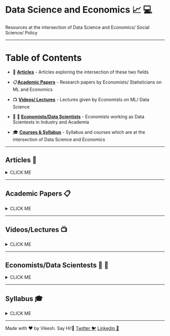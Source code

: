 
# Data Science and Economics :chart_with_upwards_trend: :computer:

Resources at the intersection of Data Science and  Economics/ Social Science/ Policy

***


# Table of Contents

* :page_facing_up: [**Articles**](#articles) - Articles exploring the intersection of these two fields

* :clipboard:[**Academic Papers**](#papers) - Research papers by Economists/ Statisticians on ML and Economics  

* :tv: [**Videos/ Lectures**](#videos) - Lectures given by Economists on ML/ Data Science

* :woman: :man: [**Economists/Data Scientists**](#people) - Economists working as Data Scientests in Industry and Academia

* :mortar_board: [**Courses & Syllabus**](#syllabus) - Syllabus and courses which are at the intersection of Data Science and Economics

*** 


## Articles <a name="articles"></a> :page_facing_up:

<details>
<summary>CLICK ME</summary>


##### Unfortunately many articles are behind paywall now, especially old Bloomberg ones. 

### Field Overview

* [**Breaking the Spell That Grips Economics**](https://bloom.bg/2nH0EV5) *Noah Smith - Bloomberg*

* [**Economics Struggles to Cope With Reality**](https://bloom.bg/2nJWlse) *Noah Smith - Bloomberg*

* [**All of a Sudden, Economists Are Getting Real Jobs**](https://bloom.bg/2nF3OZm) *Noah Smith - Bloomberg*

* [**Data Geeks Are Taking Over Economics**](https://bloom.bg/2nF9jXY) *Noah Smith - Bloomberg*

* [**Theory Versus Data? You Shouldn't Have to Choose**](https://bloom.bg/2nGFJBz) *Noah Smith - Bloomberg*

* [**Goodbye, Ivory Tower. Hello, Silicon Valley Candy Store**](http://nyti.ms/2nKw2lJ) *Steve Lohr - NYT*

* [**How Economics Went From Theory to Data**](https://bloom.bg/2nG2Xry) *Justin Fox - Bloomberg*

* [**Quora Session with Susan Athey**](http://bit.ly/2nFa1V8) *Susan Athey- Stanford GSB Prof.*

* [**Economics Gets Real**](https://bloom.bg/2nGPlfo) *Noah Smith - Bloomberg*

* [**Hunting for a Hot Job in High Tech? Try 'Digitization Economist**](https://hbswk.hbs.edu/item/looking-for-a-hot-job-in-high-tech-try-digitization-economist?cid=wk-sm-tw-sf94301720&sf94301720=1) *Roberta Holland - Working Knowledge*

* [**Uber’s secret weapon is its team of economists**](https://qz.com/1367800/ubernomics-is-ubers-semi-secret-internal-economics-department/) *Alison Griswold - Quartz*

* [**Why Uber Is an Economist’s Dream**](http://freakonomics.com/podcast/uber-economists-dream/) *Stephen J. Dubner - Freakonomics*


* [**Susan Athey Interview: Applying Machine Learning to the Economy**](http://stanford.io/2oDm31Z) *Stanford GSB*

* [**Sexy and Social Data Scientists**](https://www.forbes.com/sites/gilpress/2012/11/24/big-data-news-of-the-week-sexy-and-social-data-scientists/#8a315925aa1e) *Forbes Article*

* [**Computer Science Is Coming for Economics**](https://themarketmogul.com/computer-science-is-coming-for-economics/) *Vishal Wilde*


* [**Micro stars, macro effects**](https://www.economist.com/news/21567079-meet-economists-who-are-making-markets-work-better-micro-stars-macro-effects) *Economist Article*

* [**Economists are prone to fads, and the latest is machine learning**](https://www.economist.com/finance-and-economics/2016/11/24/economists-are-prone-to-fads-and-the-latest-is-machine-learning) *Economist Article- 2012* 
	* A critical piece by Economist on the surge of ML in Econ. This was followed by counter argument by Noah Smith

* [**Are current trends in econ methodology just fads?**](http://noahpinionblog.blogspot.com/2016/11/are-current-trends-in-econ-methodology.html) *Noah Smith*

* [**Two Cousins Meet**](https://www.thinkpragati.com/think/4850/two-cousins-meet/) *Avinash Tripathi*

* [**Causal Inference and Machine Learning**](http://times.tinbergen.nl/causal-inference-and-machine-learning/) *Guido Imbens*



### Articles by Practitioners 

* [**Teconomics- Economists in Tech**](https://medium.com/teconomics-blog) - *Emily Glassberg Sands & Duncan Gilchrist*

	* [**Machine Learning for Decision Making**](http://bit.ly/2DYlJFv) - *Emily Glassberg Sands & Duncan Gilchrist*

	* [**How to Use Machine Learning to Accelerate A/B Testing**](http://bit.ly/2DZb4u5) - *Emily Glassberg Sands & Duncan Gilchrist*

	* [**Machine Learning Meets Instrumental Variables**](http://bit.ly/2DZaVXz) - *Emily Glassberg Sands & Duncan Gilchrist*

* [**Stanford is Using Machine Learning on Satellite Images to Predict Poverty**](http://bit.ly/2oINGH1)- *Analytics Vidhya*

* [**Economic Predictions with Big Data: The Illusion of Sparsity**](http://libertystreeteconomics.newyorkfed.org/2018/05/economic-predictions-with-big-data-the-illusion-of-sparsity.html) - *NY Federal Reserve*

* [**Refining the “science” of political science (MIT)**](https://polisci.mit.edu/news/2018/refining-science-political-science)- *MIT PolSc*

	* [**Political Methodology Lab**](https://pmlab.mit.edu/)- *MIT PolSc*


</details>


*** 

## Academic Papers <a name="papers"></a> :clipboard:

<details>
<summary>CLICK ME</summary>

#### Journal of Economics Perspective Symposiums

* [**Recent Ideas in Econometrics (Spring 2017)**](https://www.aeaweb.org/issues/453)

	* [**The State of Applied Econometrics: Causality and Policy Evaluation**](https://www.aeaweb.org/articles?id=10.1257/jep.31.2.3) - *Susan Athey & Guido W. Imbens*

	* [**Machine Learning: An Applied Econometric Approach**](https://www.aeaweb.org/articles?id=10.1257/jep.31.2.87) - *Sendhil Mullainathan & Jann Spiess*

	* [**The Use of Structural Models in Econometrics**](https://www.aeaweb.org/articles?id=10.1257/jep.31.2.33) - *Hamish Low & Costas Meghir*

	* [**Twenty Years of Time Series Econometrics in Ten Pictures**](https://www.aeaweb.org/articles?id=10.1257/jep.31.2.59) - *James H. Stock & Mark W. Watson*

	* [**Identification and Asymptotic Approximations: Three Examples of Progress in Econometric Theory**](https://www.aeaweb.org/articles?id=10.1257/jep.31.2.107) - *James L. Powell*



* [**Big Data (Spring 2014)**](https://www.aeaweb.org/issues/336)

	* [**Big Data: New Tricks for Econometrics**](https://www.aeaweb.org/articles?id=10.1257/jep.28.2.3) - *Hal Varian*

	* [**High-Dimensional Methods and Inference on Structural and Treatment Effects**](https://www.aeaweb.org/articles?id=10.1257/jep.28.2.29) - *Alexandre Belloni, Victor Chernozhukov, Christian Hansen*

	* [**Political Campaigns and Big Data**](https://www.aeaweb.org/articles?id=10.1257/jep.28.2.51) - *David W. Nickerson & Todd Rogers*

	* [**Privacy and Data-Based Research**](https://www.aeaweb.org/articles?id=10.1257/jep.28.2.75) - *Ori Heffetz & Katrina Ligett*


* [**Econometrics Tools (Fall 2011)**](https://www.aeaweb.org/issues/135) - *Various papers and authors*

* [**Con out of Economics (Spring 2010)**](https://www.aeaweb.org/issues/126)
	
	* [**Taking the Dogma out of Econometrics: Structural Modeling and Credible Inference**](https://www.aeaweb.org/articles?id=10.1257/jep.24.2.69) - *Nevo and Whinston*

	* [**But Economics Is Not an Experimental Science**](https://www.aeaweb.org/articles?id=10.1257/jep.24.2.59) - *C. Sims*
	
	* [**The Credibility Revolution in Empirical Economics: How Better Research Design Is Taking the Con out of Econometrics**](https://www.aeaweb.org/articles?id=10.1257/jep.24.2.3) - *Angrist and Pischke*

	* [**A Structural Perspective on the Experimentalist School**](https://www.aeaweb.org/articles?id=10.1257/jep.24.2.47) - *M.P Keane*

***

* [**Beyond Big Data**](http://bit.ly/2E0BRX9) - *Hal Varian*


### Susan Athey Papers- Prof. of Economics @ Stanford Graduate School of Business

* [**Economists (and Economics) in Tech Companies**](https://people.stanford.edu/athey/sites/default/files/economists_in_tech.pdf) 

* [**The Impact of Machine Learning on Economics**](http://www.nber.org/chapters/c14009.pdf)

* [**Beyond prediction: Using big data for policy problems**](http://science.sciencemag.org/content/355/6324/483.full?ijkey=wrF0N3wqP3jS2&keytype=ref&siteid=sci)

* [**Machine Learning Methods for Causal Effects**](http://www.nasonline.org/programs/sackler-colloquia/documents/athey.pdf)


</details>

*** 

## Videos/Lectures <a name="videos"></a> :tv:

<details>
<summary>CLICK ME</summary>

### Susan Athey Videos - Prof. of Economics @ Stanford Graduate School of Business

* [**How Big Data Is Changing Economies**](http://bit.ly/2E1hYPE) 

* [**Machine Learning and Causal Inference for Policy Evaluation**](http://bit.ly/2nJneMy)

	* [**Machine Learning and Causal Inference for Policy Evaluation**](http://bit.ly/2nF5a6o)

* [**Sackler Big Data Colloquium**](http://bit.ly/2E1gXHk)

* [**Artificial Intelligence: The Economic and Policy Implications-Keynote**](http://bit.ly/2nF9AKH) 


### Hal Varian Videos - Chief Economist @ Google

* [**Google and social science research**](http://bit.ly/2DZ7b8u)

* [**Using Google Data for Short-term Economic Forecasting**](http://bit.ly/2DZbAIp) 

* [**Economics & Technology: Careers Blending Two Fields**](http://bit.ly/2dmxZSK)

* [**Data On Purpose | Do Good Data: Casual Inference Meets Big Data**](http://bit.ly/2E178sG)


### Sendhil Mullainathan Videos - Prof. of Economics @ Harvard University

* [**Machine Intelligence and Public Policy**](http://bit.ly/2nH1dhF)

* [**Machine Learning and Prediction in Economics and Finance**](http://bit.ly/2nGGZEN)

* [**Machine Learning: What's in it for Economics - Playlist**](http://bit.ly/2nHnz2v) *Univ. of Chicago*

* [**Machine Learning Meets Economics: Using Theory, Data, and Experiments to Design Markets**](http://bit.ly/2nGGuKV) 

* [**Smarter Algorithms, Better Policy**](http://bit.ly/2BMNGym) 

### Other Videos

* [**Why Economics Needs Data Mining**](http://bit.ly/2nD1su2) *Cosma Shalizi(CMU)* 

* [**Machinistas meet Randomistas: useful ML tools for Empirical Researchers**](https://vimeo.com/283711883) *Esther Duflo*

* [**The Economics of Artificial Intelligence & Income Distribution**](http://bit.ly/2nH1Zez) *Jeffrey Sachs*

* [**Human Decisions and Machine Predictions**](https://mediaspace.gatech.edu/media/Human+Decisions+and+Machine+Predictions+-+Jon+Kleinberg/1_uinz3r4t) *Jon Kleinberg (Cornell)*

* [**The Challenge of Big Data for the Social Sciences**](http://bit.ly/2E3sIg8) *Kenneth Benoit, Kenneth Cukier*

* [**Data Science from the Perspective of an Applied Economist**](http://bit.ly/2DZ778J) *Scott Nicholson*

* [**From Economist to Data Scientist: How our discipline can participate in the growth of analytics**](http://bit.ly/2E0hauj) *Kenneth Sanford*

</details>

*** 


## Economists/Data Scientests <a name="people"></a> :woman: :man:

<details>
<summary>CLICK ME</summary>


### Academics

* [**Matthew Harding**](https://www.socsci.uci.edu/~harding1/) : *University of California - Irvine*

	* Check the [**Deep Data Lab**](http://deepdatalab.org/)

* [**David Broockman**](https://people.stanford.edu/dbroock/) : *Stanford University*

* [**Andrew B. Hall**](http://www.andrewbenjaminhall.com/) : *Stanford University*

* [**Ariel Procaccia**](http://procaccia.info/) : *Carnegie Mellon University*

* [**Dario Sansone**](https://sites.google.com/view/dariosansone/home?authuser=0) : *Phd Candidate Georgetown University*
	* Dario has compiled an [informative list on ML and Economics](https://sites.google.com/view/dariosansone/resources/machine-learning?authuser=0)

* [**Soubhik Barari**](https://soubhikbarari.github.io/) : *Harvard University*



### Industry

* Companies like Airbnb, Microsoft and Amazon have huge teams which is filled with Economists

* [**Amazon Economist Jobs**](http://www.amazoneconomistjobs.com/) 
	* Also check [Economics @ Amazon](https://www.amazon.jobs/en/job_categories/economics)

* [**Microsoft Research: Economics Group**](https://www.microsoft.com/en-us/research/group/microeconomics/)

### Economists at various companies


| Economist                                                                      |    Company    | Comment                        |
| -------------------------------------------------------------------------------|:------------- |:-------------------------------|
| [**Emily Glassberg Sands**](https://twitter.com/emilygsands)                   | Coursera      | Data Science Head              |
| [**Jed Kolko**](http://blog.indeed.com/author/jedkolko/)                       | Indeed        | Chief Economist                |
| [**David H Reiley**](http://davidreiley.com/index.html)                        | Pandora       | Economist- Advertising Science |
| [**Jacob LaRiviere**](https://www.microsoft.com/en-us/research/people/jlariv/) | Microsoft     | Economist                      |
| [**Dan Goldstein**](http://www.dangoldstein.com/)                              | Microsoft     | Economist                      |
| [**Matt Goldman**](http://www.matt-goldman.com/)                               | Microsoft     | Economist - Studies online economic behavior and decision making |
| [**Justin M. Rao**](http://www.justinmrao.com/index.html)                      | Microsoft     | Economist -Member of interdisciplinary research group combining social science with computational and theoretical methods|

</details>

***

## Syllabus <a name="syllabus"></a>  :mortar_board:

<details>
<summary>CLICK ME</summary>


* MIT has started a new Major for Undergraduates. The Program aims to impart students skills from Data Science and Economics
	* [News Announcement](http://news.mit.edu/2017/mit-creates-new-major-computer-science-economics-data-science-0904)
	* [Economics 6-14: Course Overview](https://www.eecs.mit.edu/academics-admissions/undergraduate-programs/6-14-computer-science-economics-and-data-science)
	* [Course Content](https://github.com/vkoul/Economics-and-Data-Science/blob/master/MIT_computer-science-economics-data-science-course-6-14.pdf)


* [**Machine Learning and Econometrics (Susan Athey, Guido Imbens)**](https://www.aeaweb.org/conference/cont-ed/2018-webcasts) - *Stanford University* 
	* There are videos and course material available
	* [Course Material](https://drive.google.com/drive/folders/1SEEOMluxBcSAb_tsDYgcLFtOQaeWtkLp) 


* [**ECON 45: Using Big Data to Solve Economic and Social Problems**](http://bit.ly/2E21oza) - *Raj Chetty @ Stanford University*

	* [Raj Chetty and team will use data from Facebook to study Inequality in America](http://politi.co/2C9mQ3H)
	* [Combining satellite imagery and machine learning to predict poverty](http://bit.ly/2oDWgGY)

* [**Data Science for Politics**](https://www.dropbox.com/s/eqkpyd4cv1uhzjb/Polisci150A_syllabus_Fall17.pdf?dl=0) - *Stanford University*

* [**Machine Learning and Data Science in Politics**](https://github.com/vkoul/Economics-and-Data-Science/blob/master/Machine%20Learning%20and%20Data%20Science%20in%20Politics%20Syllabus_MIT.pdf) - *In Song Kim @ MIT*

* [**Machine Learning and Causal Inference**](https://people.stanford.edu/athey/sites/default/files/phdmlsyllabus.pdf) - *Susan Athey @ Stanford University*

* [**Big Data**](http://dan.bjorkegren.com/bigdata/) - *Daniel Bjorkegren @ Brown University*

* [**Data Analysis for Social Scientists**](https://www.edx.org/course/data-analysis-for-social-scientists-0)- *Esther Duflo & Sara Fisher @ MITx*

* [**R-Based High Performance Computing for Social Science**](https://github.com/soubhikbarari/MIT-HPC)- *Soubhik Barari @ MIT*


* [**Field Experiments**](http://davidreiley.com/Courses/FieldExperimentsEconomics/FieldExperimentsEconomicsSyllabus.html) - *David Reiley @ UC Berkley*

* [**Industrial Organization and Data Science**](http://www.justinmrao.com/econ404.html) - *Justin Rao @ Microsoft*

* [**Data Science for Game Theory and Pricing**](http://www.jacoblariviere.com/econ-487-s18/) - *Jacob @ Microsoft*

* [**Designing the Digital Economy**](https://github.com/vkoul/Economics-and-Data-Science/blob/master/Designing%20the%20Digital%20Economy_Yale_Syllabus.pdf) - *Glen Weyl @ Yale*
	* Digitization is transforming a variety of markets from personal transportation services to advertising. This course explores the economic tools (market design, price theory, causal inference, etc.) and technical tools from computer science (machine learning, the analysis of algorithms, user interface design, etc.) students need to contribute meaningfully to this transformation.

* [**Enviornmental Economics and Data Science**](https://github.com/vkoul/Economics-and-Data-Science/blob/master/Enviormental%20Economics%20and%20Data%20Science_syllabus.pdf) - *Grant McDermott @ University of Oregon*
	* [Lectures](https://github.com/uo-ec607/lectures)	

* [**Data for Sustainable Development**](http://web.stanford.edu/class/cs325b/index.html) - *Marshall Burke, Stefano Ermon, David Lobell @ Stanford University*
	* The sustainable development goals (SDGs) encompass many important aspects of human and ecosystem well-being that are traditionally difficult to measure. This project-based course will focus on ways to use inexpensive, unconventional data streams to measure outcomes relevant to SDGs, including poverty, hunger, health, governance, and economic activity. Students will apply machine learning techniques to various projects outlined at the beginning of the quarter
	* [Syllabus](https://github.com/vkoul/Economics-and-Data-Science/blob/master/DDI%20class%20syllabus.pdf)
	* [Projects](http://web.stanford.edu/class/cs325b/projects.html)

</details>

*** 

Made with :heart: by Vikesh. Say Hi!:wave:
[Twitter :bird:](https://twitter.com/vikesh_koul)
[Linkedin :postbox:](https://www.linkedin.com/in/vikeshkoul/)


